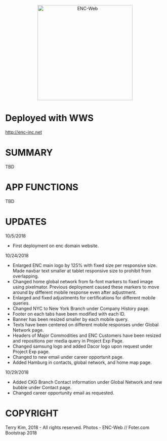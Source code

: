 <p align="center">
<img align="center" src="assets/images/mainlogo.png" width="300px" alt="ENC-Web"/>
</p>

# Deployed with WWS

http://enc-inc.net

# SUMMARY

TBD

# APP FUNCTIONS

TBD

# UPDATES
10/5/2018
- First deployment on enc domain website.

10/24/2018
- Enlarged ENC main logo by 125% with fixed size per responsive size. Made navbar text smaller at tablet responsive size to prohibit from overlapping.
- Changed home global network from fa-font markers to fixed image using pixelmator. Previous deployment caused these markers to move around by different mobile response even after adjustment.
- Enlarged and fixed adjustments for certifications for different mobile queries. 
- Changed NYC to New York Branch under Company History page.
- Footer on each tabs have been modified with each ID.
- Banner has been resized smaller by each mobile query.
- Texts have been centered on different mobile responses under Global Network page.
- Headers of Major Commodities and ENC Customers have been resized and repositions per media query in Project Exp Page.
- Changed samsung logo and added Dacor logo upon request under Project Exp page.
- Changed to new email under career opportunit page. 
- Added Hamburg in contacts, global network, and home map page.

10/29/2018
- Added CKG Branch Contact information under Global Network and new bubble under Contact page. 
- Changed career opportunity email as requested. 


# COPYRIGHT

Terry Kim, 2018 - All rights reserved. 
Photos - ENC-Web // Foter.com
Bootstrap 2018

